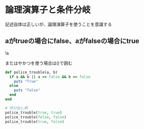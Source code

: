 # 論理演算子と条件分岐
記述自体は正しいが、論理演算子を使うことを意識する
## aがtrueの場合にfalse、aがfalseの場合にtrue
!a

またはやかつを使う場合は()で囲む

```ruby
def police_trouble(a, b)
  if a && b || a == false && b == false
    puts "True"
  else
    puts "false"
  end
end

# 呼び出し例
police_trouble(true, true) 
police_trouble(false, false)
police_trouble(true, false)
